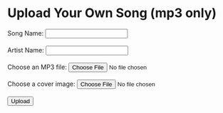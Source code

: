 <html>
<head>
  <title>Song Upload</title>
  <link rel="stylesheet" href="uploadstyles.css">
</head>
<body>
  <h1>Upload Your Own Song (mp3 only)</h1>

  <form id="uploadForm">
    <label for="songName">Song Name:</label>
    <input type="text" id="songName" required><br><br>
    <label for="artistName">Artist Name:</label>
    <input type="text" id="artistName" required><br><br>
    <label for="mp3File">Choose an MP3 file:</label>
    <input type="file" id="mp3File" accept=".mp3" required><br><br>
    <label for="coverFile">Choose a cover image:</label>
    <input type="file" id="coverFile" accept="image/*" required><br><br>
    <input type="submit" value="Upload">
  </form>
  
  <script>
    document.getElementById("uploadForm").addEventListener("submit", function(event) {
      event.preventDefault();
      var songName = document.getElementById("songName").value;
      var artistName = document.getElementById("artistName").value;
      var mp3File = document.getElementById("mp3File").files[0];
      var coverFile = document.getElementById("coverFile").files[0];
      
      var reader = new FileReader();
      reader.onload = function(event) {
        var mp3Data = event.target.result.split(",")[1];
        
        var coverReader = new FileReader();
        coverReader.onload = function(event) {
          var coverData = event.target.result.split(",")[1];
          
          var songData = {
            songName: songName,
            artistName: artistName,
            mp3Data: mp3Data,
            coverData: coverData
          };
          
          var uploadedSongs = JSON.parse(localStorage.getItem("uploadedSongs")) || [];
          uploadedSongs.push(songData);
          localStorage.setItem("uploadedSongs", JSON.stringify(uploadedSongs));

          alert("Song successfully uploaded!");
          document.getElementById("uploadForm").reset();
        };
        coverReader.readAsDataURL(coverFile);
      };
      reader.readAsDataURL(mp3File);
    });
  </script>
</body>
</html>
